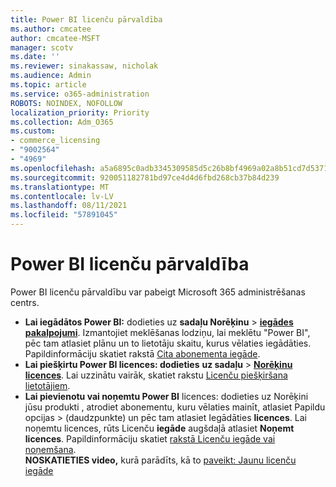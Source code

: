 ```yaml
---
title: Power BI licenču pārvaldība
ms.author: cmcatee
author: cmcatee-MSFT
manager: scotv
ms.date: ''
ms.reviewer: sinakassaw, nicholak
ms.audience: Admin
ms.topic: article
ms.service: o365-administration
ROBOTS: NOINDEX, NOFOLLOW
localization_priority: Priority
ms.collection: Adm_O365
ms.custom:
- commerce_licensing
- "9002564"
- "4969"
ms.openlocfilehash: a5a6895c0adb3345309585d5c26b8bf4969a02a8b51cd7d537105f81c3d9ea4f
ms.sourcegitcommit: 920051182781bd97ce4d4d6fbd268cb37b84d239
ms.translationtype: MT
ms.contentlocale: lv-LV
ms.lasthandoff: 08/11/2021
ms.locfileid: "57891045"
---
```

# <a name="power-bi-license-management"></a>Power BI licenču pārvaldība

Power BI licenču pārvaldību var pabeigt Microsoft 365 administrēšanas centrs.

- **Lai iegādātos Power BI:** dodieties uz **sadaļu Norēķinu** \> **[iegādes pakalpojumi](https://go.microsoft.com/fwlink/p/?linkid=868433)**. Izmantojiet meklēšanas lodziņu, lai meklētu "Power BI", pēc tam atlasiet plānu un to lietotāju skaitu, kurus vēlaties iegādāties. Papildinformāciju skatiet rakstā [Cita abonementa iegāde](https://docs.microsoft.com/microsoft-365/commerce/try-or-buy-microsoft-365#buy-a-different-subscription).
- **Lai piešķirtu Power BI licences: dodieties** **uz sadaļu**  >  **[Norēķinu licences](https://go.microsoft.com/fwlink/p/?linkid=842264)**. Lai uzzinātu vairāk, skatiet rakstu [Licenču piešķiršana lietotājiem](https://docs.microsoft.com/microsoft-365/admin/manage/assign-licenses-to-users).
- **Lai pievienotu vai noņemtu Power BI** licences: dodieties uz Norēķini jūsu produkti , atrodiet abonementu, kuru vēlaties mainīt, atlasiet Papildu opcijas  >  **[](https://go.microsoft.com/fwlink/p/?linkid=842054)**(daudzpunkte) un pēc tam atlasiet Iegādāties **licences**.  Lai noņemtu licences, rūts Licenču **iegāde** augšdaļā atlasiet **Noņemt licences**. Papildinformāciju skatiet [rakstā Licenču iegāde vai noņemšana](https://docs.microsoft.com/microsoft-365/commerce/licenses/buy-licenses).\
**NOSKATIETIES video,** kurā parādīts, kā to [paveikt: Jaunu licenču iegāde](https://go.microsoft.com/fwlink/p/?linkid=2154857)